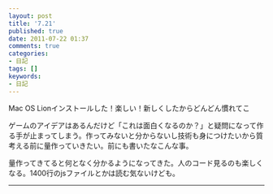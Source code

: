 ```yaml
---
layout: post
title: '7.21'
published: true
date: 2011-07-22 01:37
comments: true
categories:
- 日記
tags: []
keywords:
- 日記
---
```

Mac OS Lionインストールした！楽しい！新しくしたからどんどん慣れてこ

ゲームのアイデアはあるんだけど「これは面白くなるのか？」と疑問になって作る手が止まってしまう。作ってみないと分からないし技術も身につけたいから質考える前に量作っていきたい。前にも書いたなこんな事。

量作ってきてると何となく分かるようになってきた。人のコード見るのも楽しくなる。1400行のjsファイルとかは読む気ないけども。

---

